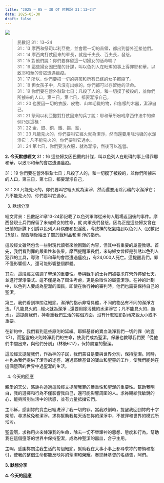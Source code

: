 ```yaml
---
title: "2025 – 05 – 30 QT 民數記 31：13~24"
date: 2025-05-30
draft: false
---
```


![](/images/qt.jpg)

> 民數記 31：13\~24  
> 31：13 摩西和祭司以利亞撒，並會眾一切的首領，都出到營外迎接他們。  
> 31：14 摩西向打仗回來的軍長，就是千夫長、百夫長，發怒，  
> 31：15 對他們說：你們要存留這一切婦女的活命嗎？  
> 31：16 這些婦女因巴蘭的計謀，叫以色列人在毗珥的事上得罪耶和華，以致耶和華的會眾遭遇瘟疫。  
> 31：17 所以，你們要把一切的男孩和所有已嫁的女子都殺了。  
> 31：18 但女孩子中，凡沒有出嫁的，你們都可以存留她的活命。  
> 31：19 你們要在營外駐紮七日；凡殺了人的，和一切摸了被殺的，並你們所擄來的人口，第三日，第七日，都要潔淨自己，  
> 31：20 也要因一切的衣服、皮物、山羊毛織的物，和各樣的木器，潔淨自己。  
> 31：21 祭司以利亞撒對打仗回來的兵丁說：耶和華所吩咐摩西律法中的條例乃是這樣：  
> 31：22 金、銀、銅、鐵、錫、鉛，  
> 31：23 凡能見火的，你們要叫它經火就為潔淨，然而還要用除污穢的水潔淨它；凡不能見火的，你們要叫它過水。  
> 31：24 第七日，你們要洗衣服，就為潔淨，然後可以進營。  

**2. 今天默想經文**
31：16 這些婦女因巴蘭的計謀，叫以色列人在毗珥的事上得罪耶和華，以致耶和華的會眾遭遇瘟疫。

31：19 你們要在營外駐紮七日；凡殺了人的，和一切摸了被殺的，並你們所擄來的人口，第三日，第七日，都要潔淨自己，

31：23 凡能見火的，你們要叫它經火就為潔淨，然而還要用除污穢的水潔淨它；凡不能見火的，你們要叫它過水。

3. 默想分享

經文背景：民數記31章13-24節記載了以色列軍隊從米甸人戰場返回後的事件。摩西發現士兵們保留了米甸婦女的性命，就
向軍長們發怒，因為正是這些婦女曾在巴蘭的計謀下引誘以色列人拜偶像和犯淫亂，導致神的怒氣臨到以色列人（民數記25章）。摩西隨後給出了關於戰利品和潔
淨的指示。

這段經文雖然包含一些對現代讀者來說困難的內容，但其中有重要的屬靈教導。首先，我們看到罪的嚴重性和後果。摩西提醒軍長們，米甸婦女曾經是引誘以色列人犯罪的工具，導致「耶和華的會眾遭遇瘟疫」，有24,000人死亡。這提醒我們，罪不僅影響個人，還可能影響整個群體。

其次，這段經文強調了聖潔的重要性。參與戰爭的士兵們被要求在營外停留七天，並進行潔淨儀式。這不僅是為了衛生考慮，更是象徵性的屬靈潔淨。在神的計劃中，以色列人要成為聖潔的國民，即使在執行神的審判時，他們也需要保持自己的聖潔。

第三，我們看到神關注細節。潔淨的指示非常具體，不同的物品有不同的潔淨方法。「凡能見火的...經火就為潔淨...還要用除污穢的水潔淨它；凡不能見火的...過水」。這提醒我們，神看重我們生活的每個方面，沒有什麼細節對祂來說太小或不重要。

在新約中，我們看到這些原則的延續。耶穌基督的寶血洗淨我們一切的罪（約壹1:7），而聖靈的火則煉淨我們的生命，使我們成為聖潔。保羅也教導我們要「從他們中間出來，與他們分別」（林後6:17），保持屬靈的聖潔。

這段經文提醒我們，作為神的子民，我們蒙召是要與世界分別，保持聖潔。同時，神也為我們提供了潔淨的途徑，通過耶穌基督的寶血和聖靈的工作，使我們能夠在這個墮落的世界中過聖潔的生活。

4. 今天的回應

親愛的天父，感謝祢透過這段經文提醒我罪的嚴重性和聖潔的重要性。幫助我明白，我的選擇和行為不僅影響我自己，還可能影響周圍的人。求祢賜給我敏銳的心，能夠辨別生活中的誘惑，並有力量抵擋它們。

主耶穌，感謝祢的寶血已經洗淨了我一切的罪。當我跌倒時，提醒我回到祢的十字架前，尋求赦免和潔淨。求祢幫助我每天活在祢的潔淨中，不被罪和世界的模式所玷污。

聖靈啊，求祢用火來煉淨我的生命，除去一切不榮耀神的思想、態度和行為。幫助我在這個墮落的世界中保持聖潔，成為神聖潔的器皿，合乎主用。

主啊，感謝祢關注我生活的每個細節。幫助我在大事小事上都尋求祢的帶領和指引，使我的整個生命都能反映祢的聖潔和榮耀。奉耶穌基督的名禱告，阿們。

**3. 默想分享**

**4. 今天的回應**

